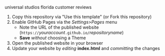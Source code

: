 universal studios florida customer reviews

1. Copy this repository via "Use this template" (or Fork this repository)
3. Enable GitHub Pages via the _Settings>Pages_ menu
   * Note the URL of the published website (```https://```_youraccount_```.github.io/```_repositoryname_)
   * **Save** _without_ choosing a Theme
4. Open the published website in your browser
5. Update your website by _editing_ **index.html** and _committing_ the changes
